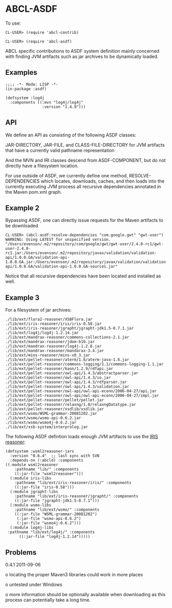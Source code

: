 ABCL-ASDF
=========

To use:

    CL-USER> (require 'abcl-contrib)

    CL-USER> (require 'abcl-asdf)
    
    
ABCL specific contributions to ASDF system definition mainly concerned
with finding JVM artifacts such as jar archives to be dynamically loaded.

Examples
--------

    ;;;; -*- Mode: LISP -*-
    (in-package :asdf)

    (defsystem :log4j
      :components ((:mvn "log4j/log4j" 
                    :version "1.4.9")))

API
---

We define an API as consisting of the following ASDF classes:

JAR-DIRECTORY, JAR-FILE, and CLASS-FILE-DIRECTORY for JVM artifacts
that have a currently valid pathname representation 

And the MVN and IRI classes descend from ASDF-COMPONENT, but do not
directly have a filesystem location.

For use outside of ASDF, we currently define one method,
RESOLVE-DEPENDENCIES which locates, downloads, caches, and then loads
into the currently executing JVM process all recursive dependencies
annotated in the Maven pom.xml graph.

Example 2
---------

Bypassing ASDF, one can directly issue requests for the Maven
artifacts to be downloaded

    CL-USER> (abcl-asdf:resolve-dependencies "com.google.gwt" "gwt-user")
    WARNING: Using LATEST for unspecified version.
    "/Users/evenson/.m2/repository/com/google/gwt/gwt-user/2.4.0-rc1/gwt-user-2.4.0-rc1.jar:/Users/evenson/.m2/repository/javax/validation/validation-api/1.0.0.GA/validation-api-1.0.0.GA.jar:/Users/evenson/.m2/repository/javax/validation/validation-api/1.0.0.GA/validation-api-1.0.0.GA-sources.jar"

Notice that all recursive dependencies have been located and installed
as well.


Example 3
---------

For a filesystem of jar archives:

    ./lib/ext/flora2-reasoner/XSBFlora.jar
    ./lib/ext/iris-reasoner/iris/iris-0.58.jar
    ./lib/ext/iris-reasoner/jgrapht/jgrapht-jdk1.5-0.7.1.jar
    ./lib/ext/log4j/log4j-1.2.14.jar
    ./lib/ext/mandrax-reasoner/commons-collections-2.1.jar
    ./lib/ext/mandrax-reasoner/jdom-b10.jar
    ./lib/ext/mandrax-reasoner/log4j-1.2.8.jar
    ./lib/ext/mandrax-reasoner/mandarax-3.4.jar
    ./lib/ext/mins-reasoner/mins-v0_3.jar
    ./lib/ext/pellet-reasoner/aterm/1.6/aterm-java-1.6.jar
    ./lib/ext/pellet-reasoner/commons-logging/1.1/commons-logging-1.1.jar
    ./lib/ext/pellet-reasoner/kaon/1.2.9/rdfapi.jar
    ./lib/ext/pellet-reasoner/owl-api/1.4.3/abstractparser.jar
    ./lib/ext/pellet-reasoner/owl-api/1.4.3/io.jar
    ./lib/ext/pellet-reasoner/owl-api/1.4.3/rdfparser.jar
    ./lib/ext/pellet-reasoner/owl-api/1.4.3/validation.jar
    ./lib/ext/pellet-reasoner/owl-api/owl-api-econn/2006-04-27/api.jar
    ./lib/ext/pellet-reasoner/owl-api/owl-api-econn/2006-04-27/impl.jar
    ./lib/ext/pellet-reasoner/pellet/pellet.jar
    ./lib/ext/pellet-reasoner/relaxng/1.0/relaxngDatatype.jar
    ./lib/ext/pellet-reasoner/xsdlib/xsdlib.jar
    ./lib/ext/wsmo/WSML-grammar-20081202.jar
    ./lib/ext/wsmo/wsmo-api-0.6.2.jar
    ./lib/ext/wsmo/wsmo4j-0.6.2.jar
    ./lib/ext/xsb-system/interprolog.jar

The following ASDF defintion loads enough JVM artifacts to use the
[IRIS reasoner][1]:

    (defsystem :wsml2reasoner-jars
      :version "0.6.4"  ;; last sync with SVN
      :depends-on (:abcld) :components 
    ((:module wsml2reasoner 
	    :pathname "lib/" :components
	    ((:jar-file "wsml2reasoner")))
      (:module iris-libs 
  	    :pathname "lib/ext/iris-reasoner/iris/" :components
	    ((:jar-file "iris-0.58")))
      (:module jgrapht-libs 
	    :pathname "lib/ext/iris-reasoner/jgrapht/" :components
	    ((:jar-file "jgrapht-jdk1.5-0.7.1")))
      (:module wsmo-libs
 	    :pathname "lib/ext/wsmo/" :components
	    ((:jar-file "WSML-grammar-20081202")
	     (:jar-file "wsmo-api-0.6.2")
	     (:jar-file "wsmo4j-0.6.2")))
      (:module log4j-libs
	 :pathname "lib/ext/log4j/" :components
	      ((:jar-file "log4j-1.2.14")))))

[1]:  http://www.iris-reasoner.org/


Problems
-------

0.4.1 2011-09-06 

o  locating the proper Maven3 libraries could work in more places
   
o  untested under Windows
   
o  more information should be optionally available when downloading
   as this process can potentially take a long time.
